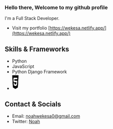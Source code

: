 ### Hello there, Welcome to my github profile

<!--
profile here
-->

I'm a Full Stack Developer.

- Visit my portfolio [https://wekesa.netlify.app/](https://wekesa.netlify.app/)

## Skills & Frameworks

- Python
- JavaScript
- Python Django Framework
- <img src="img/html5.svg" width="20" height="50" color="red">

## Contact & Socials

- Email: <a href="mailto:noahwekesa0@gmail.com" target="_blank">noahwekesa0@gmail.com</a>
- Twitter: <a href="http://x.com" target="_blank">Noah</a>
